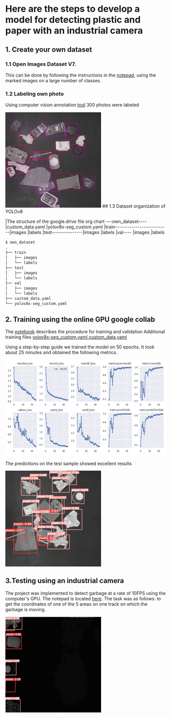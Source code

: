 # Here are the steps to develop a model for detecting plastic and paper with an industrial camera
## 1. Create your own dataset
### 1.1 Open Images Dataset V7.
This can be done by following the instructions in the [notepad](https://github.com/Anilian/my_education/blob/main/YOLO/My_test_YOLOv4.ipynb), using the marked images on a large number of classes. 
### 1.2 Labeling own photo 
Using computer vision annotation [tool](https://app.cvat.ai/tasks?page=1) 300 photos were labeled

<img src = "https://github.com/Anilian/my_education/blob/main/YOLO/cvat_label.png" width="300" height="300" />
## 1.3 Dataset organization of YOLOv8

|The structure of the google.drive file org chart
---own_dataset----|custom_data.yaml
                  |yolov8x-seg_custom.yaml
                  |train--------------------------|images
                                                  |labels
                  |test---------------|images
                                      |labels
                  |val---- |images
                           |labels
```bush                           
$ own_dataset
.
├── train
│   ├── images
│   └── labels
├── test
│   ├── images
│   └── labels
├── val
│   ├── images
│   └── labels
├── custom_data.yaml
└── yolov8x-seg_custom.yaml
```
                           
## 2. Training using the online GPU google collab
The [notebook](https://github.com/Anilian/my_education/blob/main/YOLO/train_yolov8.ipynb) describes the procedure for training and validation
Additional training files [yolov8x-seg_custom.yaml](https://github.com/Anilian/my_education/blob/main/YOLO/yolov8x-seg_custom.yaml),[custom_data.yaml](https://github.com/Anilian/my_education/blob/main/YOLO/custom_data%20(1).yaml)

Using a step-by-step guide we trained the model on 50 epochs. It took about 25 minutes and obtained the following metrics.

<img src = "https://github.com/Anilian/my_education/blob/main/YOLO/results.png" width="800" height="300" />

The predictions on the test sample showed excellent results

<img src = "https://github.com/Anilian/my_education/blob/main/YOLO/228.jpg" width="300" height="300" />

## 3.Testing using an industrial camera ##
The project was implemented to detect garbage at a rate of 10FPS using the computer's GPU. The notepad is located [here](https://github.com/Anilian/my_education/blob/main/YOLO/Waste%20Management%20System.ipynb). 
The task was as follows: to get the coordinates of one of the 5 areas on one track on which the garbage is moving. 

<img src="https://github.com/Anilian/my_education/blob/main/YOLO/Slow%20test.gif" alt="My Project GIF" width="300" height="300">

